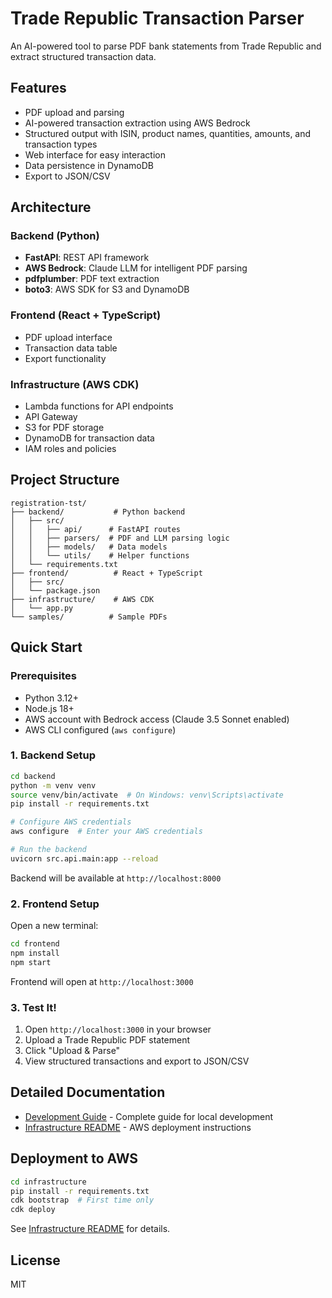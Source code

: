 # Trade Republic Transaction Parser

An AI-powered tool to parse PDF bank statements from Trade Republic and extract structured transaction data.

## Features

- PDF upload and parsing
- AI-powered transaction extraction using AWS Bedrock
- Structured output with ISIN, product names, quantities, amounts, and transaction types
- Web interface for easy interaction
- Data persistence in DynamoDB
- Export to JSON/CSV

## Architecture

### Backend (Python)
- **FastAPI**: REST API framework
- **AWS Bedrock**: Claude LLM for intelligent PDF parsing
- **pdfplumber**: PDF text extraction
- **boto3**: AWS SDK for S3 and DynamoDB

### Frontend (React + TypeScript)
- PDF upload interface
- Transaction data table
- Export functionality

### Infrastructure (AWS CDK)
- Lambda functions for API endpoints
- API Gateway
- S3 for PDF storage
- DynamoDB for transaction data
- IAM roles and policies

## Project Structure

```
registration-tst/
├── backend/           # Python backend
│   ├── src/
│   │   ├── api/      # FastAPI routes
│   │   ├── parsers/  # PDF and LLM parsing logic
│   │   ├── models/   # Data models
│   │   └── utils/    # Helper functions
│   └── requirements.txt
├── frontend/          # React + TypeScript
│   ├── src/
│   └── package.json
├── infrastructure/    # AWS CDK
│   └── app.py
└── samples/          # Sample PDFs
```

## Quick Start

### Prerequisites
- Python 3.12+
- Node.js 18+
- AWS account with Bedrock access (Claude 3.5 Sonnet enabled)
- AWS CLI configured (`aws configure`)

### 1. Backend Setup
```bash
cd backend
python -m venv venv
source venv/bin/activate  # On Windows: venv\Scripts\activate
pip install -r requirements.txt

# Configure AWS credentials
aws configure  # Enter your AWS credentials

# Run the backend
uvicorn src.api.main:app --reload
```

Backend will be available at `http://localhost:8000`

### 2. Frontend Setup
Open a new terminal:
```bash
cd frontend
npm install
npm start
```

Frontend will open at `http://localhost:3000`

### 3. Test It!
1. Open `http://localhost:3000` in your browser
2. Upload a Trade Republic PDF statement
3. Click "Upload & Parse"
4. View structured transactions and export to JSON/CSV

## Detailed Documentation

- [Development Guide](DEVELOPMENT.md) - Complete guide for local development
- [Infrastructure README](infrastructure/README.md) - AWS deployment instructions

## Deployment to AWS

```bash
cd infrastructure
pip install -r requirements.txt
cdk bootstrap  # First time only
cdk deploy
```

See [Infrastructure README](infrastructure/README.md) for details.

## License

MIT

